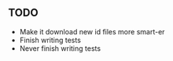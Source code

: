 ## TODO
* Make it download new id files more smart-er
* Finish writing tests
* Never finish writing tests